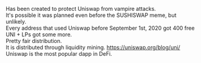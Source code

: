 Has been created to protect Uniswap from vampire attacks.<br>
It's possible it was planned even before the SUSHISWAP meme, but unlikely.<br>
Every address that used Uniswap before September 1st, 2020 got 400 free UNI + LPs got some more.<br>
Pretty fair distribution.<br>
It is distributed through liquidity mining. https://uniswap.org/blog/uni/<br>
Uniswap is the most popular dapp in DeFi.<br>
